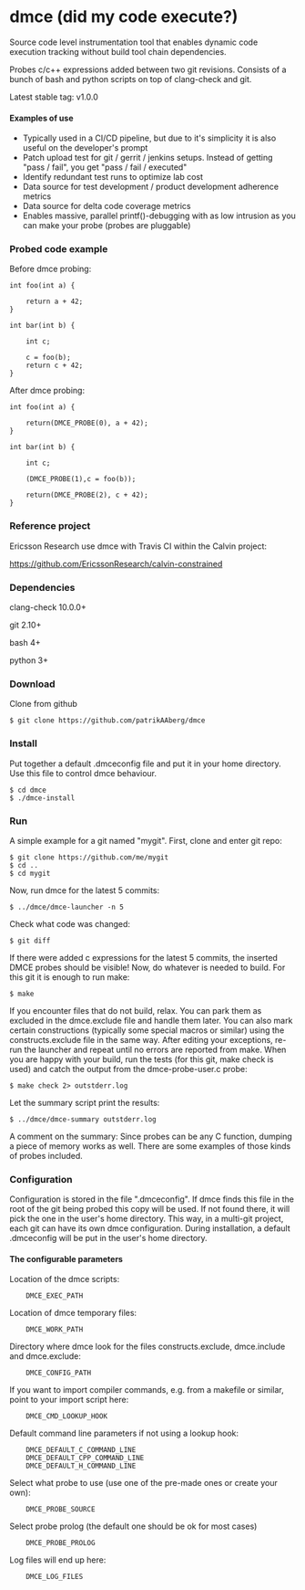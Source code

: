 # dmce (did my code execute?)

Source code level instrumentation tool that enables dynamic code execution tracking without build tool chain dependencies.

Probes c/c++ expressions added between two git revisions. Consists of a bunch of bash and python scripts on top of clang-check and git.

Latest stable tag: v1.0.0

#### Examples of use

* Typically used in a CI/CD pipeline, but due to it's simplicity it is also useful on the developer's prompt
* Patch upload test for git / gerrit / jenkins setups. Instead of getting "pass / fail", you get "pass / fail / executed"
* Identify redundant test runs to optimize lab cost
* Data source for test development / product development adherence metrics
* Data source for delta code coverage metrics
* Enables massive, parallel printf()-debugging with as low intrusion as you can make your probe (probes are pluggable)

### Probed code example

Before dmce probing:

    int foo(int a) {

        return a + 42;
    }

    int bar(int b) {

        int c;

        c = foo(b);
        return c + 42;
    }

After dmce probing:


    int foo(int a) {

        return(DMCE_PROBE(0), a + 42);
    }

    int bar(int b) {

        int c;

        (DMCE_PROBE(1),c = foo(b));

        return(DMCE_PROBE(2), c + 42);
    }

### Reference project
Ericsson Research use dmce with Travis CI within the Calvin project:

https://github.com/EricssonResearch/calvin-constrained

### Dependencies

clang-check 10.0.0+

git 2.10+

bash 4+

python 3+

### Download

Clone from github

    $ git clone https://github.com/patrikAAberg/dmce

### Install

Put together a default .dmceconfig file and put it in your home directory. Use this file to control dmce behaviour.

    $ cd dmce
    $ ./dmce-install

### Run

A simple example for a git named "mygit". First, clone and enter git repo: 

    $ git clone https://github.com/me/mygit
    $ cd ..
    $ cd mygit

Now, run dmce for the latest 5 commits:

    $ ../dmce/dmce-launcher -n 5

Check what code was changed:

    $ git diff

If there were added c expressions for the latest 5 commits, the inserted DMCE probes should be visible!
Now, do whatever is needed to build. For this git it is enough to run make:

    $ make

If you encounter files that do not build, relax. You can park them as excluded in the dmce.exclude file and handle them later. You can also mark certain constructions (typically some special macros or similar) using the constructs.exclude file in the same way. After editing your exceptions, re-run the launcher and repeat until no errors are reported from make.
When you are happy with your build, run the tests (for this git, make check is used) and catch the output from the dmce-probe-user.c probe:

    $ make check 2> outstderr.log

Let the summary script print the results:

    $ ../dmce/dmce-summary outstderr.log

A comment on the summary: Since probes can be any C function, dumping a piece of memory works as well. There are some examples of those kinds of probes included.

### Configuration

Configuration is stored in the file ".dmceconfig". If dmce finds this file in the root of the git being probed this copy will be used. If not found there, it will pick the one in the user's home directory. This way, in a multi-git project, each git can have its own dmce configuration. During installation, a default .dmceconfig will be put in the user's home directory.

#### The configurable parameters

Location of the dmce scripts:

        DMCE_EXEC_PATH

Location of dmce temporary files:

        DMCE_WORK_PATH

Directory where dmce look for the files constructs.exclude, dmce.include and dmce.exclude:

        DMCE_CONFIG_PATH

If you want to import compiler commands, e.g. from a makefile or similar, point to your import script here:

        DMCE_CMD_LOOKUP_HOOK

Default command line parameters if not using a lookup hook:

        DMCE_DEFAULT_C_COMMAND_LINE
        DMCE_DEFAULT_CPP_COMMAND_LINE
        DMCE_DEFAULT_H_COMMAND_LINE

Select what probe to use (use one of the pre-made ones or create your own):

        DMCE_PROBE_SOURCE

Select probe prolog (the default one should be ok for most cases)

        DMCE_PROBE_PROLOG

Log files will end up here:

        DMCE_LOG_FILES

